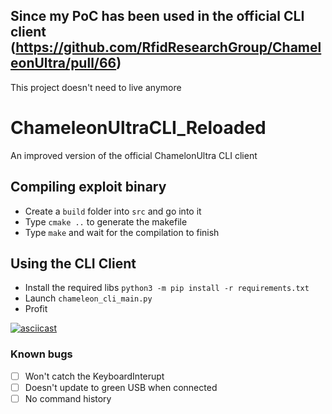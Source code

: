 ## Since my PoC has been used in the official CLI client (https://github.com/RfidResearchGroup/ChameleonUltra/pull/66) 
This project doesn't need to live anymore

# ChameleonUltraCLI_Reloaded
An improved version of the official ChamelonUltra CLI client

## Compiling exploit binary
- Create a ``build`` folder into ``src`` and go into it
- Type ``cmake ..`` to generate the makefile
- Type ``make`` and wait for the compilation to finish

## Using the CLI Client
- Install the required libs ``python3 -m pip install -r requirements.txt``
- Launch ``chameleon_cli_main.py`` 
- Profit

[![asciicast](https://asciinema.org/a/601195.png)](https://asciinema.org/a/601195)

### Known bugs
- [ ] Won't catch the KeyboardInterupt 
- [ ] Doesn't update to green USB when connected 
- [ ] No command history
